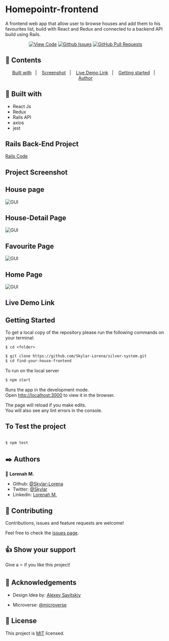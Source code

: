 # Homepointr-frontend

A frontend web app that allow user to browse houses and add them to his favourites list, build with React and Redux and connected to a backend API build using Rails. 

<div align="center">

[![View Code](https://img.shields.io/badge/View%20-Code-green)](https://github.com/Skylar-Lorena/silver-system.git)
[![Github Issues](https://img.shields.io/badge/GitHub-Issues-orange)](https://github.com/Skylar-Lorena/silver-system.git)
[![GitHub Pull Requests](https://img.shields.io/badge/GitHub-Pull%20Requests-blue)](https://github.com/Skylar-Lorena/silver-system.git/pulls)

</div>

## 📝 Contents

<p align="center">
<a href="#with">Built with</a>&nbsp;&nbsp;&nbsp;|&nbsp;&nbsp;&nbsp;
<a href="#sc">Screenshot</a>&nbsp;&nbsp;&nbsp;|&nbsp;&nbsp;&nbsp;
<a href="#ll">Live Demo Link</a>&nbsp;&nbsp;&nbsp;|&nbsp;&nbsp;&nbsp;
<a href="#gs">Getting started</a>&nbsp;&nbsp;&nbsp;|&nbsp;&nbsp;&nbsp;
<a href="#author">Author</a>
</p>

## 🔧 Built with<a name = "with"></a>

- React Js
- Redux
- Rails API
- axios
- jest


## Rails Back-End Project

[Rails Code](https://github.com/Skylar-Lorena/silver-system.git/tree/feature/house)

## Project Screenshot <a name = "sc"></a>

## House page

![GUI](src/assets/img/readme/house.png)

## House-Detail Page

![GUI](src/assets/img/readme/detail.png)

## Favourite Page

![GUI](src/assets/img/readme/fav.png)

## Home Page

![GUI](src/assets/img/readme/home.png)


## Live Demo Link <a name = "ll"></a>



## Getting Started <a name = "gs"></a>

To get a local copy of the repository please run the following commands on your terminal:

```
$ cd <folder>
```

~~~bash
$ git clone https://github.com/Skylar-Lorena/silver-system.git
$ cd find-your-house-frontend


~~~

To run on the local server

~~~bash
$ npm start
~~~

Runs the app in the development mode.\
Open [http://localhost:3000](http://localhost:3000) to view it in the browser.

The page will reload if you make edits.\
You will also see any lint errors in the console.

## To Test the project

~~~bash

$ npm test

~~~


## ✒️  Authors <a name = "author"></a>


👤 **Lorenah M.**

- Github: [@Skylar-Lorena](https://github.com/Skylar-Lorena)
- Twitter: [@Skylar](https://twitter.com/skylar_lorena)
- Linkedin: [Lorenah M.](https://www.linkedin.com/in/lorenah-m-859883167/)



## 🤝 Contributing

Contributions, issues and feature requests are welcome!

Feel free to check the [issues page](https://github.com/Skylar-Lorena/silver-system.git/issues).


## 👍 Show your support

Give a ⭐️ if you like this project!

## :clap: Acknowledgements

- Design Idea by: [Alexey Savitskiy](https://www.behance.net/gallery/37706679/Circle-(Landing-page-Dashboard-Mobile-App))

- Microverse: [@microverse](https://www.microverse.org/)

## 📝 License

This project is [MIT](./LICENSE) licensed.

